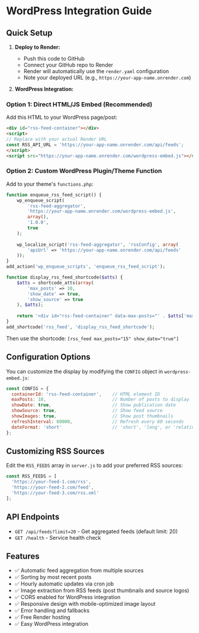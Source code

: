# WordPress Integration Guide

## Quick Setup

1. **Deploy to Render:**
   - Push this code to GitHub
   - Connect your GitHub repo to Render
   - Render will automatically use the `render.yaml` configuration
   - Note your deployed URL (e.g., `https://your-app-name.onrender.com`)

2. **WordPress Integration:**

### Option 1: Direct HTML/JS Embed (Recommended)
Add this HTML to your WordPress page/post:

```html
<div id="rss-feed-container"></div>
<script>
// Replace with your actual Render URL
const RSS_API_URL = 'https://your-app-name.onrender.com/api/feeds';
</script>
<script src="https://your-app-name.onrender.com/wordpress-embed.js"></script>
```

### Option 2: Custom WordPress Plugin/Theme Function
Add to your theme's `functions.php`:

```php
function enqueue_rss_feed_script() {
    wp_enqueue_script(
        'rss-feed-aggregator',
        'https://your-app-name.onrender.com/wordpress-embed.js',
        array(),
        '1.0.0',
        true
    );
    
    wp_localize_script('rss-feed-aggregator', 'rssConfig', array(
        'apiUrl' => 'https://your-app-name.onrender.com/api/feeds'
    ));
}
add_action('wp_enqueue_scripts', 'enqueue_rss_feed_script');

function display_rss_feed_shortcode($atts) {
    $atts = shortcode_atts(array(
        'max_posts' => 10,
        'show_date' => true,
        'show_source' => true
    ), $atts);
    
    return '<div id="rss-feed-container" data-max-posts="' . $atts['max_posts'] . '" data-show-date="' . $atts['show_date'] . '" data-show-source="' . $atts['show_source'] . '"></div>';
}
add_shortcode('rss_feed', 'display_rss_feed_shortcode');
```

Then use the shortcode: `[rss_feed max_posts="15" show_date="true"]`

## Configuration Options

You can customize the display by modifying the `CONFIG` object in `wordpress-embed.js`:

```javascript
const CONFIG = {
  containerId: 'rss-feed-container',    // HTML element ID
  maxPosts: 10,                         // Number of posts to display
  showDate: true,                       // Show publication date
  showSource: true,                     // Show feed source
  showImages: true,                     // Show post thumbnails
  refreshInterval: 60000,               // Refresh every 60 seconds
  dateFormat: 'short'                   // 'short', 'long', or 'relative'
};
```

## Customizing RSS Sources

Edit the `RSS_FEEDS` array in `server.js` to add your preferred RSS sources:

```javascript
const RSS_FEEDS = [
  'https://your-feed-1.com/rss',
  'https://your-feed-2.com/feed',
  'https://your-feed-3.com/rss.xml'
];
```

## API Endpoints

- `GET /api/feeds?limit=20` - Get aggregated feeds (default limit: 20)
- `GET /health` - Service health check

## Features

- ✅ Automatic feed aggregation from multiple sources
- ✅ Sorting by most recent posts
- ✅ Hourly automatic updates via cron job
- ✅ Image extraction from RSS feeds (post thumbnails and source logos)
- ✅ CORS enabled for WordPress integration
- ✅ Responsive design with mobile-optimized image layout
- ✅ Error handling and fallbacks
- ✅ Free Render hosting
- ✅ Easy WordPress integration